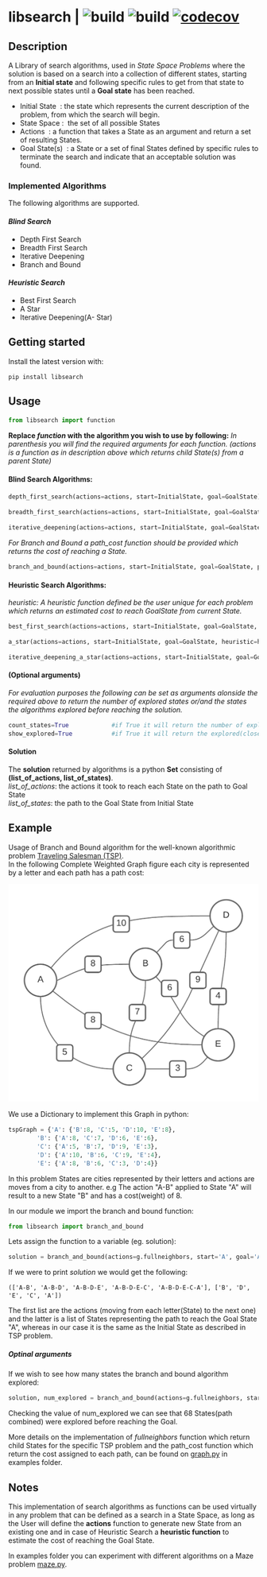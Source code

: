 libsearch | ![build](https://github.com/Johnbin89/SearchLibrary/workflows/Build%20Package/badge.svg)
![build](https://github.com/Johnbin89/SearchLibrary/workflows/Flake8/badge.svg)
[![codecov](https://codecov.io/gh/Johnbin89/SearchLibrary/branch/master/graph/badge.svg?token=PQ74UIDAS9)](https://codecov.io/gh/Johnbin89/SearchLibrary)
===============================================================================

## Description

A Library of search algorithms, used in _State Space Problems_ where the solution is based on a search into a collection of different states, starting from an **Initial state** and following specific rules to get from that state to next possible states until a **Goal state** has been reached.

- Initial State ​ : the state which represents the current description of the problem, from
which the search will begin.
- State Space : ​ the set of all possible States
- Actions ​ : a function that takes a State as an argument and return a set of resulting States.
- Goal State(s) ​ : a State or a set of final States defined by specific rules to terminate the search
and indicate that an acceptable solution was found.

### Implemented Algorithms
The following algorithms are supported. 
#### _Blind Search_

- Depth First Search
- Breadth First Search
- Iterative Deepening
- Branch and Bound

#### _Heuristic Search_

- Best First Search
- A Star
- Iterative Deepening(A- Star)

## Getting started

Install the latest version with:

```shell
pip install libsearch
```
## Usage  

```python
from libsearch import function
```

**Replace _function_ with the algorithm you wish to use by following:**
_In parenthesis you will find the required arguments for each function. (actions is a function as in description above  which returns child State(s) from a parent State)_

#### Blind Search Algorithms:
```python
depth_first_search(actions=actions, start=InitialState, goal=GoalState)
```
```python
breadth_first_search(actions=actions, start=InitialState, goal=GoalState)
```
```python
iterative_deepening(actions=actions, start=InitialState, goal=GoalState)
```
_For Branch and Bound a path_cost function should be provided which returns the cost of reaching a State._
```python
branch_and_bound(actions=actions, start=InitialState, goal=GoalState, path_cost=path_cost)
```

#### Heuristic Search Algorithms:  
_heuristic: A heuristic function defined be the user unique for each problem which returns an estimated cost to reach GoalState from current State._
```python
best_first_search(actions=actions, start=InitialState, goal=GoalState, heuristic=heuristic)
```
```python
a_star(actions=actions, start=InitialState, goal=GoalState, heuristic=heuristic)
```
```python
iterative_deepening_a_star(actions=actions, start=InitialState, goal=GoalState, heuristic=heuristic)
```

#### (Optional arguments)
_For evaluation purposes the following can be set as arguments alonside the required above to return the number of explored states or/and the states the algorithms explored before reaching the solution._
```python
count_states=True            #if True it will return the number of explored states too. num_explored
show_explored=True           #if True it will return the explored(closed) set too.
```

#### Solution
The **solution** returned by algorithms is a python **Set** consisting of **(list_of_actions, list_of_states)**.  
_list_of_actions_: the actions it took to reach each State on the path to Goal State  
_list_of_states_: the path to the Goal State from Initial State

## Example

Usage of Branch and Bound algorithm for the well-known algorithmic problem [Traveling Salesman (TSP)](https://en.wikipedia.org/wiki/Travelling_salesman_problem).  
In the following Complete Weighted Graph figure each city is represented by a letter and each path has a path cost:

<img src="https://github.com/Johnbin89/SearchLibrary/raw/master/examples/TSPGraph.png" width="700">

We use a Dictionary to implement this Graph in python:
```python
tspGraph = {'A': {'B':8, 'C':5, 'D':10, 'E':8},
        'B': {'A':8, 'C':7, 'D':6, 'E':6},
        'C': {'A':5, 'B':7, 'D':9, 'E':3},
        'D': {'A':10, 'B':6, 'C':9, 'E':4},
        'E': {'A':8, 'B':6, 'C':3, 'D':4}}
```

In this problem States are cities represented by their letters and actions are moves from a city to another. 
e.g The action "A-B" applied to State "A" will result to a new State "B" and has a cost(weight) of 8.

In our module we import the branch and bound function:
```python
from libsearch import branch_and_bound
```

Lets assign the function to a variable (eg. solution):
 ```python
solution = branch_and_bound(actions=g.fullneighbors, start='A', goal='A', path_cost=g.path_cost)
```

If we were to print _solution_ we would get the following:
```shell
(['A-B', 'A-B-D', 'A-B-D-E', 'A-B-D-E-C', 'A-B-D-E-C-A'], ['B', 'D', 'E', 'C', 'A'])
```
The first list are the actions (moving from each letter(State) to the next one) and the latter is a list of States representing the path to reach the Goal State "A", whereas in our case it is the same as the Initial State as described in TSP problem.

##### Optinal arguments
If we wish to see how many states the branch and bound algorithm explored:
 ```python
solution, num_explored = branch_and_bound(actions=g.fullneighbors, start='A', goal='A', path_cost=g.path_cost, count_states=True)
```

Checking the value of num_explored we can see that 68 States(path combined) were explored before reaching the Goal.  

More details on the implementation of _fullneighbors_ function which return child States for the specific TSP problem and the path_cost function which return the cost assigned to each path, can be found on [graph.py](examples/graph.py) in examples folder.

## Notes 
This implementation of search algorithms as functions can be used virtually in any problem that can be defined as a search in a State Space, as long as the User will define the **actions** function to generate new State from an existing one and in case of Heuristic Search a **heuristic function** to estimate the cost of reaching the Goal State.

In examples folder you can experiment with different algorithms on a Maze problem [maze.py](examples/maze.py).
